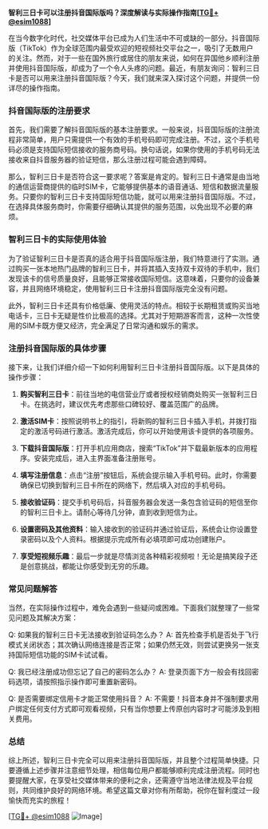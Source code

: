 **智利三日卡可以注册抖音国际版吗？深度解读与实际操作指南[[TG💪+ @esim1088](https://t.me/s/esim1088)]**

在当今数字化时代，社交媒体平台已成为人们生活中不可或缺的一部分。抖音国际版（TikTok）作为全球范围内最受欢迎的短视频社交平台之一，吸引了无数用户的关注。然而，对于一些在国外旅行或居住的朋友来说，如何在异国他乡顺利注册并使用抖音国际版，却成为了一个令人头疼的问题。最近，有朋友询问：智利三日卡是否可以用来注册抖音国际版？今天，我们就来深入探讨这个问题，并提供一份详尽的操作指南。

### 抖音国际版的注册要求

首先，我们需要了解抖音国际版的基本注册要求。一般来说，抖音国际版的注册流程非常简单，用户只需提供一个有效的手机号码即可完成注册。不过，这个手机号码必须是支持国际短信接收的服务商号码。换句话说，如果你使用的手机号码无法接收来自抖音服务器的验证短信，那么注册过程可能会遇到障碍。

那么，智利三日卡是否符合这一要求呢？答案是肯定的。智利三日卡通常是由当地的通信运营商提供的临时SIM卡，它能够提供基本的语音通话、短信和数据流量服务。只要你的智利三日卡支持国际短信功能，就可以用来注册抖音国际版。不过，在选择具体服务商时，你需要仔细确认其提供的服务范围，以免出现不必要的麻烦。

### 智利三日卡的实际使用体验

为了验证智利三日卡是否真的适合用于抖音国际版注册，我们特意进行了实测。通过购买一张本地热门品牌的智利三日卡，并将其插入支持双卡双待的手机中，我们发现该卡的信号质量良好，且能够正常接收国际短信。这意味着，只要你的设备兼容，并且网络环境稳定，使用智利三日卡注册抖音国际版完全没有问题。

此外，智利三日卡还具有价格低廉、使用灵活的特点。相较于长期租赁或购买当地电话卡，三日卡无疑是性价比极高的选择。尤其对于短期游客而言，这种一次性使用的SIM卡既方便又经济，完全满足了日常沟通和娱乐的需求。

### 注册抖音国际版的具体步骤

接下来，让我们详细介绍一下如何利用智利三日卡注册抖音国际版。以下是具体的操作步骤：

1. **购买智利三日卡**：前往当地的电信营业厅或者授权经销商处购买一张智利三日卡。在挑选时，建议优先考虑那些口碑较好、覆盖范围广的品牌。
   
2. **激活SIM卡**：按照说明书上的指引，将新购的智利三日卡插入手机，并拨打指定的激活号码进行激活。激活完成后，你可以开始使用该卡提供的各项服务。

3. **下载抖音国际版**：打开手机应用商店，搜索“TikTok”并下载最新版本的应用程序。安装完成后，进入主界面准备注册账号。

4. **填写注册信息**：点击“注册”按钮后，系统会提示输入手机号码。此时，你需要确保已切换到智利三日卡所在的网络下，然后填入对应的手机号码。

5. **接收验证码**：提交手机号码后，抖音服务器会发送一条包含验证码的短信至你的智利三日卡上。请耐心等待几分钟，直到收到短信为止。

6. **设置密码及其他资料**：输入接收到的验证码并通过验证后，系统会让你设置登录密码以及个人资料。根据提示完成所有必填项即可成功创建账户。

7. **享受短视频乐趣**：最后一步就是尽情浏览各种精彩视频啦！无论是搞笑段子还是创意挑战，都能让你感受到无穷的乐趣。

### 常见问题解答

当然，在实际操作过程中，难免会遇到一些疑问或困难。下面我们就整理了一些常见问题及其解决方案：

Q: 如果我的智利三日卡无法接收到验证码怎么办？
A: 首先检查手机是否处于飞行模式关闭状态；其次确认网络连接是否正常；如果仍然无效，则尝试更换另一张支持国际短信功能的SIM卡试试看。

Q: 我已经注册成功但忘记了自己的密码怎么办？
A: 登录页面下方一般会有找回密码选项，请按照指示操作即可重置新密码。

Q: 是否需要绑定信用卡才能正常使用抖音？
A: 不需要！抖音本身并不强制要求用户绑定任何支付方式即可观看视频，只有当你想要上传原创内容时才可能涉及到相关费用。

### 总结

综上所述，智利三日卡完全可以用来注册抖音国际版，并且整个过程简单快捷。只要遵循上述步骤并注意细节处理，相信每位用户都能够顺利完成注册流程。同时也要提醒大家，在享受社交媒体带来的便利之余，还需遵守当地法律法规及平台规则，共同维护良好的网络环境。希望这篇文章对你有所帮助，祝你在智利度过一段愉快而充实的旅程！

[[TG💪+ @esim1088](https://t.me/s/esim1088) ![Image](https://i.postimg.cc/4NQfJmqS/Snipaste-2025-05-13-00-14-12.png)]
